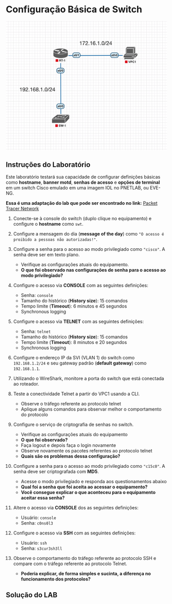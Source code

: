 # Configuração Básica de Switch

![Topologia](./assets/topology.png)

## **Instruções do Laboratório**

Este laboratório testará sua capacidade de configurar definições básicas como **hostname**, **banner motd**, **senhas de acesso** e **opções de terminal** em um switch Cisco emulado em uma imagem IOL no PNETLAB, ou EVE-NG.

**Essa é uma adaptação do lab que pode ser encontrado no link:** [Packet Tracer Network](https://www.packettracernetwork.com/labs/lab1-basicswitchsetup.html)

1. Conecte-se à console do switch (duplo clique no equipamento) e configure o **hostname** como `swt`.

2. Configure a mensagem do dia (**message of the day**) como `"O acesso é proibido a pessoas não autorizadas!"`.

3. Configure a senha para o acesso ao modo privilegiado como `"cisco"`. A senha deve ser em texto plano.

    - Verifique as configurações atuais do equipamento.
    - **O que foi observado nas configurações de senha para o acesso ao modo privilegiado?**

4. Configure o acesso via **CONSOLE** com as seguintes definições:
    - Senha: `console`
    - Tamanho do histórico (**History size**): 15 comandos
    - Tempo limite (**Timeout**): 6 minutos e 45 segundos
    - Synchronous logging

5. Configure o acesso via **TELNET** com as seguintes definições:
    - Senha: `telnet`
    - Tamanho do histórico (**History size**): 15 comandos
    - Tempo limite (**Timeout**): 8 minutos e 20 segundos
    - Synchronous logging

6. Configure o endereço IP da SVI (VLAN 1) do switch como `192.168.1.2/24` e seu gateway padrão (**default gateway**) como `192.168.1.1`.

7. Utilizando o WireShark, monitore a porta do switch que está conectada ao roteador.

8. Teste a conectividade Telnet a partir do VPC1 usando a CLI.
    - Observe o tráfego referente ao protocolo telnet
    - Aplique alguns comandos para observar melhor o comportamento do protocolo

9. Configure o serviço de criptografia de senhas no switch.
    - Verifique as configurações atuais do equipamento
    - **O que foi observado?**
    - Faça logout e depois faça o login novamente
    - Observe novamente os pacotes referentes ao protocolo telnet
    - **Quais são os problemas dessa configuração?**

10. Configure a senha para o acesso ao modo privilegiado como `"c15c0"`. A senha deve ser criptografada com **MD5**.
    - Acesse o modo privilegiado e responda aos questionamentos abaixo
    - **Qual foi a senha que foi aceita ao acessar o equipamento?**
    - **Você consegue explicar o que aconteceu para o equipamento aceitar essa senha?**

11. Altere o acesso via **CONSOLE** dos as seguintes definições:
    - Usuário: `console`
    - Senha: `c0ns0l3`

12. Configure o acesso via **SSH** com as seguintes definições:
    - Usuário: `ssh`
    - Senha: `s3cur3sh3ll`

13. Observe o comportamento do tráfego referente ao protocolo SSH e compare com o tráfego referente ao protocolo Telnet.

    - **Poderia explicar, de forma simples e sucinta, a diferença no funcionamento dos protocolos?**

## Solução do LAB

